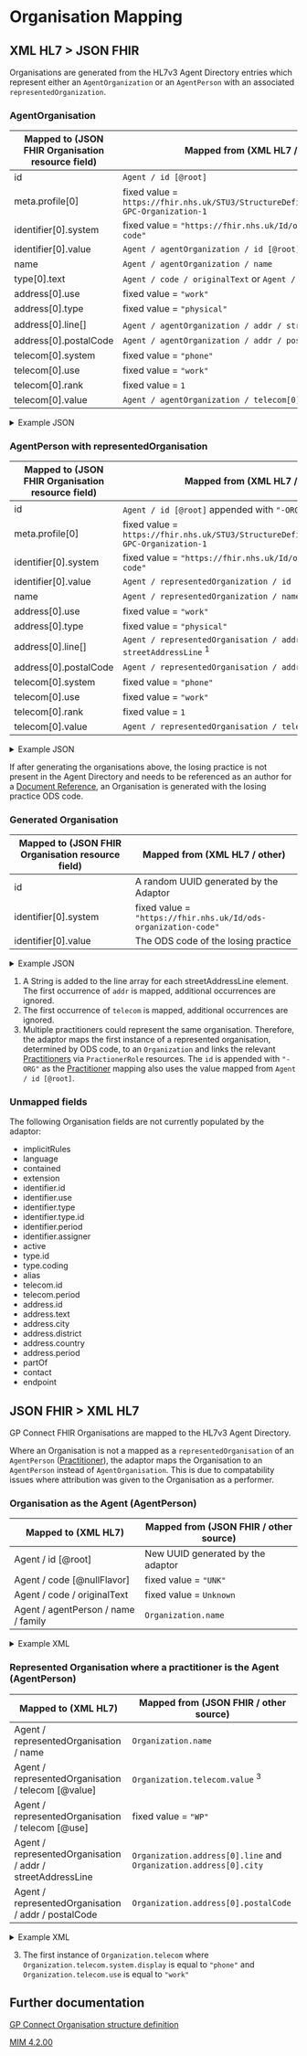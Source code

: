 # Organisation Mapping

## XML HL7 > JSON FHIR

Organisations are generated from the HL7v3 Agent Directory entries which represent either an `AgentOrganization`
or an `AgentPerson` with an associated `representedOrganization`.

### AgentOrganisation
| Mapped to (JSON FHIR Organisation resource field) | Mapped from (XML HL7 / other)                                                               |
|---------------------------------------------------|---------------------------------------------------------------------------------------------|
| id                                                | `Agent / id [@root]`                                                                        |
| meta.profile\[0]                                  | fixed value = `https://fhir.nhs.uk/STU3/StructureDefinition/CareConnect-GPC-Organization-1` |
| identifier\[0].system                             | fixed value = `"https://fhir.nhs.uk/Id/ods-organization-code"`                              |   
| identifier\[0].value                              | `Agent / agentOrganization / id [@root]`                                                    |
| name                                              | `Agent / agentOrganization / name`                                                          | 
| type\[0].text                                     | `Agent / code / originalText` or `Agent / code [@displayName]`                              |
| address\[0].use                                   | fixed value = `"work"`                                                                      |
| address\[0].type                                  | fixed value = `"physical"`                                                                  |
| address\[0].line[]                                | `Agent / agentOrganization / addr / streetAddressLine` <sup>1</sup>                         |
| address\[0].postalCode                            | `Agent / agentOrganization / addr / postalCode`                                             |
| telecom\[0].system                                | fixed value = `"phone"`                                                                     |
| telecom\[0].use                                   | fixed value = `"work"`                                                                      |
| telecom\[0].rank                                  | fixed value = `1`                                                                           |
| telecom\[0].value                                 | `Agent / agentOrganization / telecom[0] [@value]`                                           |

<details>
<summary>Example JSON</summary>

```
{
    "resource": {
        "resourceType": "Organization",
        "id": "4D60F559-16D2-43CD-88FD-E779B43D915E",
        "meta": {
            "profile": [
                "https://fhir.nhs.uk/STU3/StructureDefinition/CareConnect-GPC-Organization-1"
            ]
        },
        "identifier": [
            {
                "system": "https://fhir.nhs.uk/Id/ods-organization-code",
                "value": "A86005"
            }
        ],
        "type": [
            {
                "text": "Other person"
            }
        ],
        "name": "West Farm Surgery",
        "telecom": [
            {
                "system": "phone",
                "value": "01132050080",
                "use": "work",
                "rank": 1
            }
        ],
        "address": [
            {
                "use": "work",
                "type": "physical",
                "line": [
                    "31 West Farm Avenue",
                    "Newcastle Upon Tyne",
                    "Tyne and Wear"
                ],
                "postalCode": "NE12 8LS"
            }
        ]
    }
}

```
</details>

### AgentPerson with representedOrganisation
| Mapped to (JSON FHIR Organisation resource field) | Mapped from (XML HL7 / other)                                                               |
|---------------------------------------------------|---------------------------------------------------------------------------------------------|
| id                                                | `Agent / id [@root]` appended with `"-ORG"` <sup>2</sup>                                    |
| meta.profile\[0]                                  | fixed value = `https://fhir.nhs.uk/STU3/StructureDefinition/CareConnect-GPC-Organization-1` |
| identifier\[0].system                             | fixed value = `"https://fhir.nhs.uk/Id/ods-organization-code"`                              |
| identifier\[0].value                              | `Agent / representedOrganization / id [@extention]`                                         |
| name                                              | `Agent / representedOrganization / name`                                                    |
| address\[0].use                                   | fixed value = `"work"`                                                                      |
| address\[0].type                                  | fixed value = `"physical"`                                                                  |
| address\[0].line[]                                | `Agent / representedOrganisation / addr / streetAddressLine` <sup>1</sup>                   |
| address\[0].postalCode                            | `Agent / representedOrganisation / addr / postalCode`                                       |
| telecom\[0].system                                | fixed value = `"phone"`                                                                     |
| telecom\[0].use                                   | fixed value = `"work"`                                                                      |
| telecom\[0].rank                                  | fixed value = `1`                                                                           |
| telecom\[0].value                                 | `Agent / representedOrganisation / telecom[0] [@value]`                                     |

<details>
<summary>Example JSON</summary>

```
 {
    "resource": {
        "resourceType": "Organization",
        "id": "1E8A8446-A0C1-11ED-808B-AC162D1F16F0-ORG",
        "meta": {
            "profile": [
                "https://fhir.nhs.uk/STU3/StructureDefinition/CareConnect-GPC-Organization-1"
            ]
        },
        "identifier": [
            {
                "system": "https://fhir.nhs.uk/Id/ods-organization-code",
                "value": "A86005"
            }
        ],
        "name": "West Farm Surgery",
        "telecom": [
            {
                "system": "phone",
                "value": "01132050080",
                "use": "work",
                "rank": 1
            }
        ],
        "address": [
            {
                "use": "work",
                "type": "physical",
                "line": [
                    "31 West Farm Avenue",
                    "Newcastle Upon Tyne",
                    "Tyne and Wear"
                ],
                "postalCode": "NE12 8LS"
            }
        ]
    }
}

```
</details>

If after generating the organisations above, the losing practice is not present in the Agent Directory and
needs to be referenced as an author for a [Document Reference](../document%20references/README.md), an Organisation
is generated with the losing practice ODS code.

### Generated Organisation
| Mapped to (JSON FHIR Organisation resource field) | Mapped from (XML HL7 / other)                                  |
|---------------------------------------------------|----------------------------------------------------------------|
| id                                                | A random UUID generated by the Adaptor                         |
| identifier\[0].system                             | fixed value = `"https://fhir.nhs.uk/Id/ods-organization-code"` |
| identifier\[0].value                              | The ODS code of the losing practice                            |

<details>
<summary>Example JSON</summary>

```
{
    "resource": {
        "resourceType": "Organization",
        "id": "5f536500-f139-4524-a649-70016869a00f",
        "meta": {
            "profile": [
                "https://fhir.nhs.uk/STU3/StructureDefinition/CareConnect-GPC-Organization-1"
            ]
        },
        "identifier": [
            {
                "system": "https://fhir.nhs.uk/Id/ods-organization-code",
                "value": "D5445"
            }
        ]
    }
}

```
</details>

1. A String is added to the line array for each streetAddressLine element. The first occurrence of `addr` is mapped,
   additional occurrences are ignored.
2. The first occurrence of `telecom` is mapped, additional occurrences are ignored.
3. Multiple practitioners could represent the same organisation. Therefore, the adaptor maps the first instance of
   a represented organisation, determined by ODS code, to an `Organization` and links the relevant
   [Practitioners](../practioners/README.md) via `PractionerRole` resources. The `id` is appended with `"-ORG"` as the
   [Practitioner](../practioners/README.md) mapping also uses the value mapped from `Agent / id [@root]`.

### Unmapped fields

The following Organisation fields are not currently populated by the adaptor: 

- implicitRules
- language
- contained
- extension
- identifier.id
- identifier.use
- identifier.type
- identifier.type.id
- identifier.period
- identifier.assigner
- active
- type.id
- type.coding
- alias
- telecom.id
- telecom.period
- address.id
- address.text
- address.city
- address.district
- address.country
- address.period
- partOf
- contact
- endpoint

## JSON FHIR > XML HL7

GP Connect FHIR Organisations are mapped to the HL7v3 Agent Directory.  

Where an Organisation is not a mapped as a `representedOrganisation` of an `AgentPerson` ([Practitioner](../practioners/README.md)), the adaptor maps the 
Organisation to an `AgentPerson` instead of `AgentOrganisation`. This is due to compatability issues where attribution 
was given to the Organisation as a performer.

### Organisation as the Agent (AgentPerson)
| Mapped to (XML HL7)                 | Mapped from (JSON FHIR / other source)  |
|-------------------------------------|-----------------------------------------|
| Agent / id \[@root]                 | New UUID generated by the adaptor       |
| Agent / code \[@nullFlavor]         | fixed value = `"UNK"`                   |
| Agent / code / originalText         | fixed value = `Unknown`                 |
| Agent / agentPerson / name / family | `Organization.name`                     |

<details>
    <summary>Example XML</summary>

```
<Agent classCode="AGNT">
    <id root="38DED72A-6D4B-4838-8751-8498E579AF03"/>
    <code nullFlavor="UNK">
        <originalText>Unknown</originalText>
    </code>
    <agentPerson classCode="PSN" determinerCode="INSTANCE">
        <name>
            <family>TEMPLE SOWERBY MEDICAL PRACTICE</family>
        </name>
    </agentPerson>
</Agent>
```
</details>

### Represented Organisation where a practitioner is the Agent (AgentPerson) 
| Mapped to (XML HL7)                                        | Mapped from (JSON FHIR / other source)                            |
|------------------------------------------------------------|-------------------------------------------------------------------|
| Agent / representedOrganisation / name                     | `Organization.name`                                               | 
| Agent / representedOrganisation / telecom \[@value]        | `Organization.telecom.value` <sup>3</sup>                         |
| Agent / representedOrganisation / telecom \[@use]          | fixed value = `"WP"`                                              |
| Agent / representedOrganisation / addr / streetAddressLine | `Organization.address[0].line` and `Organization.address[0].city` |
| Agent / representedOrganisation / addr / postalCode        | `Organization.address[0].postalCode`                              |  

<details>
    <summary>Example XML</summary>

```
<Agent classCode="AGNT">
    <id root="BDB45F13-D71B-474B-9A12-BB39A53B6273"/>
    <code nullFlavor="UNK">
        <originalText>General Medical Practitioner</originalText>
    </code>
    <agentPerson classCode="PSN" determinerCode="INSTANCE">
        <name>
            <prefix>Mr</prefix>
            <given>NHS</given>
            <family>Test</family>
        </name>
    </agentPerson>
    <representedOrganization classCode="ORG" determinerCode="INSTANCE">
        <name>TEMPLE SOWERBY MEDICAL PRACTICE</name>
        <telecom use="WP" value="tel:01133800000"/>
        <addr use="WP">
            <streetAddressLine>Fulford Grange</streetAddressLine>
            <streetAddressLine>Micklefield Lane</streetAddressLine>
            <streetAddressLine>Rawdon</streetAddressLine>
            <streetAddressLine>Rawdon</streetAddressLine>
            <streetAddressLine>Leeds</streetAddressLine>
            <postalCode>LS19 6BA</postalCode>
        </addr>
    </representedOrganization>
</Agent>
```
</details>

3. The first instance of `Organization.telecom` where `Organization.telecom.system.display` is equal to `"phone"` and `Organization.telecom.use` is equal to `"work"`

## Further documentation
[GP Connect Organisation structure definition](https://fhir.nhs.uk/STU3/StructureDefinition/CareConnect-GPC-Organization-1)

[MIM 4.2.00](https://data.developer.nhs.uk/dms/mim/4.2.00/Index.htm)
